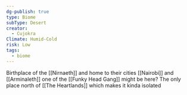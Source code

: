 ```yaml
---
dg-publish: true
type: Biome
subType: Desert
creator:
  - Cujokra
Climate: Humid-Cold
risk: Low
tags:
  - biome
---
```


Birthplace of the [[Nirnaeth]] and home to their cities [[Nairobi]] and [[Arminaleth]]
one of the [[Funky Head Gang]] might be here?
The only place north of [[The Heartlands]] which makes it kinda isolated
